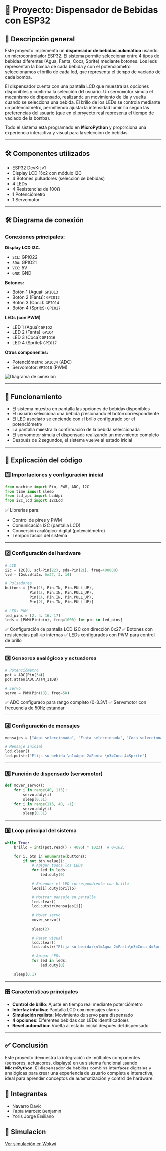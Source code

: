 # 🥤 Proyecto: Dispensador de Bebidas con ESP32

## 🔧 Descripción general

Este proyecto implementa un **dispensador de bebidas automático** usando un microcontrolador ESP32. El sistema permite seleccionar entre 4 tipos de bebidas diferentes (Agua, Fanta, Coca, Sprite) mediante botones. Los leds representan la bomba de cada bebida y con el potenciometro seleccionamos el brillo de cada led, que representa el tiempo de vaciado de cada bomba.

El dispensador cuenta con una pantalla LCD que muestra las opciones disponibles y confirma la selección del usuario. Un servomotor simula el mecanismo de dispensado, realizando un movimiento de ida y vuelta cuando se selecciona una bebida. El brillo de los LEDs se controla mediante un potenciómetro, permitiendo ajustar la intensidad lumínica según las preferencias del usuario (que en el proyecto real representa el tiempo de vaciado de la bomba).

Todo el sistema está programado en **MicroPython** y proporciona una experiencia interactiva y visual para la selección de bebidas.

---

## 🛠 Componentes utilizados

- ESP32 DevKit v1
- Display LCD 16x2 con módulo I2C
- 4 Botones pulsadores (selección de bebidas)
- 4 LEDs
- 4 Resistencias de 100Ω
- 1 Potenciómetro
- 1 Servomotor

---

## 🛠 Diagrama de conexión

### Conexiones principales:

**Display LCD I2C:**
- `SCL`: GPIO22
- `SDA`: GPIO21
- `VCC`: 5V
- `GND`: GND

**Botones:**
- Botón 1 (Agua): `GPIO13`
- Botón 2 (Fanta): `GPIO12`
- Botón 3 (Coca): `GPIO14`
- Botón 4 (Sprite): `GPIO27`

**LEDs (con PWM):**
- LED 1 (Agua): `GPIO2`
- LED 2 (Fanta): `GPIO4`
- LED 3 (Coca): `GPIO16`
- LED 4 (Sprite): `GPIO17`

**Otros componentes:**
- Potenciómetro: `GPIO34` (ADC)
- Servomotor: `GPIO18` (PWM)

![Diagrama de conexión](circuito.png)

---

## 📲 Funcionamiento

- El sistema muestra en pantalla las opciones de bebidas disponibles
- El usuario selecciona una bebida presionando el botón correspondiente
- El LED asociado se enciende con el brillo configurado por el potenciómetro
- La pantalla muestra la confirmación de la bebida seleccionada
- El servomotor simula el dispensado realizando un movimiento completo
- Después de 2 segundos, el sistema vuelve al estado inicial

---

## 🧩 Explicación del código

### 1️⃣ Importaciones y configuración inicial

```python
from machine import Pin, PWM, ADC, I2C
from time import sleep
from lcd_api import LcdApi
from i2c_lcd import I2cLcd
```

✅ Librerías para:
- Control de pines y PWM
- Comunicación I2C (pantalla LCD)
- Conversión analógico-digital (potenciómetro)
- Temporización del sistema

---

### 2️⃣ Configuración del hardware

```python
# LCD
i2c = I2C(0, scl=Pin(22), sda=Pin(21), freq=400000)
lcd = I2cLcd(i2c, 0x27, 2, 16)

# Pulsadores
buttons = [Pin(13, Pin.IN, Pin.PULL_UP),
           Pin(12, Pin.IN, Pin.PULL_UP),
           Pin(14, Pin.IN, Pin.PULL_UP),
           Pin(27, Pin.IN, Pin.PULL_UP)]

# LEDs PWM
led_pins = [2, 4, 16, 17]
leds = [PWM(Pin(pin), freq=1000) for pin in led_pins]
```

✅ Configuración de pantalla LCD I2C con dirección 0x27
✅ Botones con resistencias pull-up internas
✅ LEDs configurados con PWM para control de brillo

---

### 3️⃣ Sensores analógicos y actuadores

```python
# Potenciómetro
pot = ADC(Pin(34))
pot.atten(ADC.ATTN_11DB)

# Servo
servo = PWM(Pin(18), freq=50)
```

✅ ADC configurado para rango completo (0-3.3V)
✅ Servomotor con frecuencia de 50Hz estándar

---

### 4️⃣ Configuración de mensajes

```python
mensajes = ["Agua seleccionada", "Fanta seleccionada", "Coca seleccionada", "Sprite seleccionada"]

# Mensaje inicial
lcd.clear()
lcd.putstr("Elija su bebida \n1=Agua 2=Fanta \n3=Coca 4=Sprite")
```
---

### 5️⃣ Función de dispensado (servomotor)

```python
def mover_servo():
    for i in range(40, 115):
        servo.duty(i)
        sleep(0.01)
    for i in range(115, 40, -1):
        servo.duty(i)
        sleep(0.01)
```
---

### 6️⃣ Loop principal del sistema

```python
while True:
    brillo = int((pot.read() / 4095) * 1023)  # 0–1023

    for i, btn in enumerate(buttons):
        if not btn.value():
            # Apagar todos los LEDs
            for led in leds:
                led.duty(0)

            # Encender el LED correspondiente con brillo
            leds[i].duty(brillo)

            # Mostrar mensaje en pantalla
            lcd.clear()
            lcd.putstr(mensajes[i])

            # Mover servo
            mover_servo()
            
            sleep(2)

            # Reset visual
            lcd.clear()
            lcd.putstr("Elija su bebida:\n1=Agua 2=Fanta\n3=Coca 4=Sprite")

            # Apagar LEDs
            for led in leds:
                led.duty(0)

    sleep(0.1)
```
---

### 🎛️ Características principales

- **Control de brillo**: Ajuste en tiempo real mediante potenciómetro
- **Interfaz intuitiva**: Pantalla LCD con mensajes claros
- **Simulación realista**: Movimiento de servo para dispensado
- **4 opciones**: Diferentes bebidas con LEDs identificadores
- **Reset automático**: Vuelta al estado inicial después del dispensado

---

## ✅ Conclusión

Este proyecto demuestra la integración de múltiples componentes (sensores, actuadores, displays) en un sistema funcional usando **MicroPython**. El dispensador de bebidas combina interfaces digitales y analógicas para crear una experiencia de usuario completa e interactiva, ideal para aprender conceptos de automatización y control de hardware.

## 👥 Integrantes

- Navarro David
- Tapia Marcelo Benjamin 
- Yoris Jorge Emiliano

## 🔧 Simulacion

[Ver simulación en Wokwi](https://wokwi.com/projects/437820843024755713)
